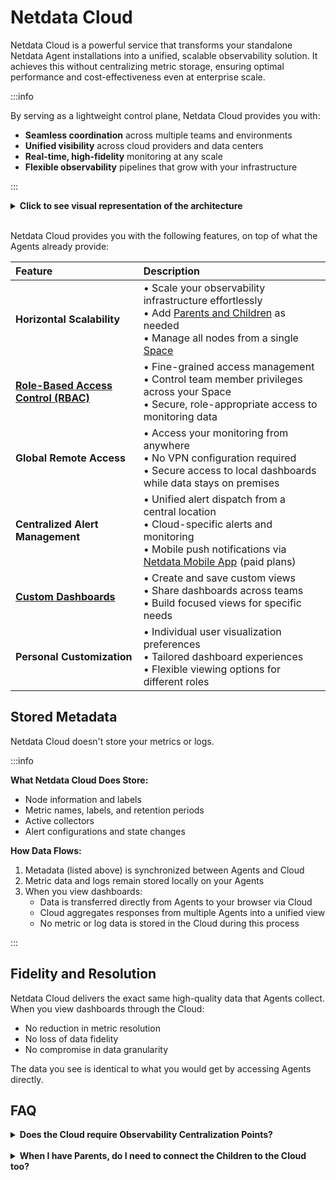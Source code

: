 # Netdata Cloud

Netdata Cloud is a powerful service that transforms your standalone Netdata Agent installations into a unified, scalable observability solution. It achieves this without centralizing metric storage, ensuring optimal performance and cost-effectiveness even at enterprise scale.

:::info

By serving as a lightweight control plane, Netdata Cloud provides you with:

- **Seamless coordination** across multiple teams and environments
- **Unified visibility** across cloud providers and data centers
- **Real-time, high-fidelity** monitoring at any scale
- **Flexible observability** pipelines that grow with your infrastructure

:::

<details>
<summary><strong>Click to see visual representation of the architecture</strong></summary><br/>

```mermaid
flowchart TB
   NC[NC]
   Users[Users]
   Notifications[Notifications]

   NC("**Netdata Cloud**
- Horizontal scalability
- Role based access
- Access from anywhere
- Central dispatch of<br/>Alert notifications
- Custom Dashboards
- Advanced customization")

Users("**Unified Dashboards**
across the infrastructure,
multi-cloud, hybrid-cloud")

Notifications("**Alert Notifications**
Slack, e-mail, Mobile App,
PagerDuty, and more")

Users <--> NC
NC --> Notifications

subgraph infrastructure["On-Prem Infrastructure"]
direction TB
Agents[Agents]
TimeSeries[TimeSeries]
PrivateAgents[PrivateAgents]

Agents("**Netdata Agents**
Standalone,
Children, Parents
(possibly overlapping)")

TimeSeries("Time-Series
metric samples
database")

PrivateAgents("Private
Netdata Agents")

Agents <--> TimeSeries
Agents --- PrivateAgents
end

NC <--> Agents

classDef cloud fill: #e8f4fd, stroke: #4a90e2, stroke-width: 2px, color: #2c3e50, rx: 10, ry: 10
classDef users fill: #fff2e8, stroke: #f39c12, stroke-width: 2px, color: #2c3e50, rx: 10, ry: 10
classDef notifications fill: #ffe8e8, stroke: #e74c3c, stroke-width: 2px, color: #2c3e50, rx: 10, ry: 10
classDef agents fill: #e8f5e8, stroke: #27ae60, stroke-width: 2px, color: #2c3e50, rx: 10, ry: 10
classDef timeseries fill: #f3e8ff, stroke: #9b59b6, stroke-width: 2px, color: #2c3e50, rx: 10, ry: 10
classDef private fill: #f0f8ff, stroke: #87ceeb, stroke-width: 2px, color: #2c3e50, rx: 10, ry: 10
classDef subgraphStyle fill: #f8f9fa, stroke: #6c757d, stroke-width: 2px, color: #2c3e50, rx: 15, ry: 15

class NC cloud
class Users users
class Notifications notifications
class Agents agents
class TimeSeries timeseries
class PrivateAgents private
class infrastructure subgraphStyle
```

</details><br/>

Netdata Cloud provides you with the following features, on top of what the Agents already provide:

| Feature                                                                                                                 | Description                                                                                                                                                                                                                                                               |
|:------------------------------------------------------------------------------------------------------------------------|:--------------------------------------------------------------------------------------------------------------------------------------------------------------------------------------------------------------------------------------------------------------------------|
| **Horizontal Scalability**                                                                                              | • Scale your observability infrastructure effortlessly<br/>• Add [Parents and Children](/docs/observability-centralization-points/README.md) as needed<br/>• Manage all nodes from a single [Space](/docs/netdata-cloud/organize-your-infrastructure-invite-your-team.md) |
| [**Role-Based Access Control (RBAC)**](/docs/netdata-cloud/authentication-and-authorization/role-based-access-model.md) | • Fine-grained access management<br/>• Control team member privileges across your Space<br/>• Secure, role-appropriate access to monitoring data                                                                                                                          |
| **Global Remote Access**                                                                                                | • Access your monitoring from anywhere<br/>• No VPN configuration required<br/>• Secure access to local dashboards while data stays on premises                                                                                                                           |
| **Centralized Alert Management**                                                                                        | • Unified alert dispatch from a central location<br/>• Cloud-specific alerts and monitoring<br/>• Mobile push notifications via [Netdata Mobile App](/integrations/cloud-notifications/integrations/netdata_mobile_app.md) (paid plans)                                   |
| [**Custom Dashboards**](/docs/dashboards-and-charts/dashboards-tab.md)                                                  | • Create and save custom views<br/>• Share dashboards across teams<br/>• Build focused views for specific needs                                                                                                                                                           |
| **Personal Customization**                                                                                              | • Individual user visualization preferences<br/>• Tailored dashboard experiences<br/>• Flexible viewing options for different roles                                                                                                                                       |

## Stored Metadata

Netdata Cloud doesn't store your metrics or logs.

:::info

**What Netdata Cloud Does Store:**

- Node information and labels
- Metric names, labels, and retention periods
- Active collectors
- Alert configurations and state changes

**How Data Flows:**

1. Metadata (listed above) is synchronized between Agents and Cloud
2. Metric data and logs remain stored locally on your Agents
3. When you view dashboards:
    - Data is transferred directly from Agents to your browser via Cloud
    - Cloud aggregates responses from multiple Agents into a unified view
    - No metric or log data is stored in the Cloud during this process

:::

## Fidelity and Resolution

Netdata Cloud delivers the exact same high-quality data that Agents collect. When you view dashboards through the Cloud:

- No reduction in metric resolution
- No loss of data fidelity
- No compromise in data granularity

The data you see is identical to what you would get by accessing Agents directly.

## FAQ

<details>
<summary><strong>Does the Cloud require Observability Centralization Points?</strong></summary><br/>

No. You can connect any or all Agents directly to the Cloud.

We recommend creating [Observability Centralization Points](/docs/observability-centralization-points/README.md), as required for operational efficiency (ephemeral nodes, teams or services isolation, central control of alerts, production systems performance), security policies (internet isolation), or cost optimization (use existing capacities before allocating new ones).

</details><br/>

<details>
<summary><strong>When I have Parents, do I need to connect the Children to the Cloud too?</strong></summary><br/>

No, it is not necessary, but it provides high availability.

When Parents are connected to the Cloud, all their Children are available via them.

When multiple Parents store data from the same Children (in clusters or multi-level hierarchies), the Cloud queries each unique node once through a single available Parent.

The Cloud prefers:

- The most distant (from the Child) Parent that is available when doing metrics visualization queries (since usually these Parents have been added for this purpose).

- The closest (to the Child) Parent available for [Top Monitoring](/docs/top-monitoring-netdata-functions.md). The streaming protocol of Parents and Children is able to forward such requests to the leaf child, via the Parents, to respond with live and accurate data.

You may connect Children to the Cloud for high-availability, in cases where their Parents become unreachable.

</details>
